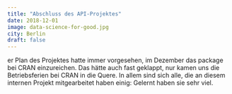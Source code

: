 ```yaml
---
title: "Abschluss des API-Projektes"
date: 2018-12-01
image: data-science-for-good.jpg
city: Berlin
draft: false
---
```


er Plan des Projektes hatte immer vorgesehen, im Dezember das package bei CRAN einzureichen. Das hätte auch fast geklappt, nur kamen uns die Betriebsferien bei CRAN in die Quere. In allem sind sich alle, die an diesem internen Projekt mitgearbeitet haben einig: Gelernt haben sie sehr viel. 
